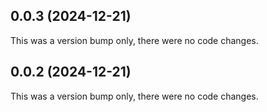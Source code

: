 ## 0.0.3 (2024-12-21)

This was a version bump only, there were no code changes.

## 0.0.2 (2024-12-21)

This was a version bump only, there were no code changes.